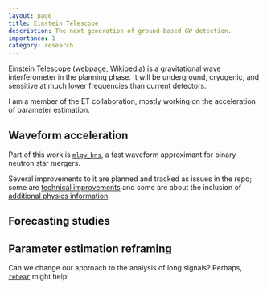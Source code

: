 ```yaml
---
layout: page
title: Einstein Telescope
description: The next generation of ground-based GW detection.
importance: 1
category: research
---
```


Einstein Telescope ([webpage](https://www.et-gw.eu/), [Wikipedia](https://en.wikipedia.org/wiki/Einstein_Telescope))
is a gravitational wave interferometer in the planning phase. 
It will be underground, cryogenic, and sensitive at much lower frequencies 
than current detectors.

I am a member of the ET collaboration, mostly working on the acceleration of
parameter estimation. 

## Waveform acceleration

Part of this work is [`mlgw_bns`](https://github.com/jacopok/mlgw_bns), 
a fast waveform approximant for binary neutron star mergers.

Several improvements to it are planned and tracked as issues in the repo;
some are [technical improvements](https://github.com/jacopok/mlgw_bns/issues?q=is%3Aissue+is%3Aopen+label%3Atechnical-improvement) and some are about the inclusion of 
[additional physics information](https://github.com/jacopok/mlgw_bns/issues?q=is%3Aissue+is%3Aopen+label%3Aadditional-physics).

## Forecasting studies



## Parameter estimation reframing

Can we change our approach to the analysis of long signals? 
Perhaps, [`rehear`](../rehear) might help!

